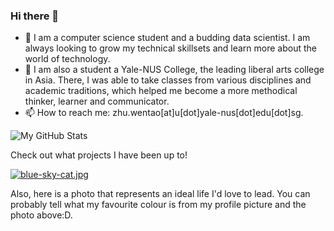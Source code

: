 ### Hi there 👋

- 🔭 I am  a computer science student and a budding data scientist. I am always looking to grow my technical skillsets and learn more about the world of technology.
- 🧠 I am also a student a Yale-NUS College, the leading liberal arts college in Asia. There, I was able to take classes from various disciplines and academic traditions, which helped me become a more methodical thinker, learner and communicator. 
- 📫 How to reach me: zhu.wentao[at]u[dot]yale-nus[dot]edu[dot]sg. 

![My GitHub Stats](https://github-readme-stats.vercel.app/api?username=taoo0316&show_icons=true&theme=nightowl&count_private=false)



Check out what projects I have been up to!

[![blue-sky-cat.jpg](https://i.postimg.cc/90s2qrTG/blue-sky-cat.jpg)](https://postimg.cc/0KGFT5VQ)

Also, here is a photo that represents an ideal life I'd love to lead. You can probably tell what my favourite colour is from my profile picture and the photo above:D.
